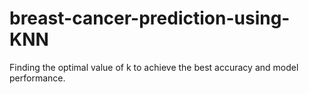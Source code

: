 # breast-cancer-prediction-using-KNN
Finding the optimal value of k to achieve the best accuracy and model performance.
